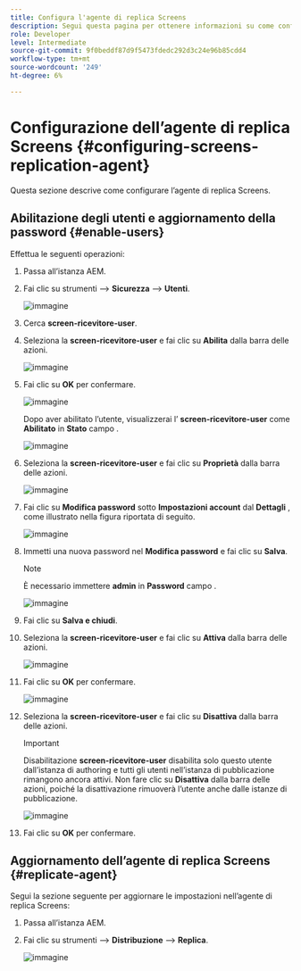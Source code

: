```yaml
---
title: Configura l'agente di replica Screens
description: Segui questa pagina per ottenere informazioni su come configurare l'agente di replica Screens.
role: Developer
level: Intermediate
source-git-commit: 9f0beddf87d9f5473fdedc292d3c24e96b85cdd4
workflow-type: tm+mt
source-wordcount: '249'
ht-degree: 6%

---
```



# Configurazione dell’agente di replica Screens {#configuring-screens-replication-agent}

Questa sezione descrive come configurare l’agente di replica Screens.

## Abilitazione degli utenti e aggiornamento della password {#enable-users}

Effettua le seguenti operazioni:

1. Passa all’istanza AEM.

1. Fai clic su strumenti —> **Sicurezza** —> **Utenti**.

   ![immagine](/help/user-guide/assets/screens-replication/screens-replication1.png)

1. Cerca **screen-ricevitore-user**.

1. Seleziona la **screen-ricevitore-user** e fai clic su **Abilita** dalla barra delle azioni.

   ![immagine](/help/user-guide/assets/screens-replication/screens-replication2.png)

1. Fai clic su **OK** per confermare.

   ![immagine](/help/user-guide/assets/screens-replication/screens-replication3.png)

   Dopo aver abilitato l’utente, visualizzerai l’ **screen-ricevitore-user** come **Abilitato** in **Stato** campo .

   ![immagine](/help/user-guide/assets/screens-replication/screens-replication4.png)

1. Seleziona la **screen-ricevitore-user** e fai clic su **Proprietà** dalla barra delle azioni.

   ![immagine](/help/user-guide/assets/screens-replication/screens-replication5.png)

1. Fai clic su **Modifica password** sotto **Impostazioni account** dal **Dettagli** , come illustrato nella figura riportata di seguito.

   ![immagine](/help/user-guide/assets/screens-replication/screens-replication6.png)

1. Immetti una nuova password nel **Modifica password** e fai clic su **Salva**.

   >[!NOTE]
   >È necessario immettere **admin** in **Password** campo .

   ![immagine](/help/user-guide/assets/screens-replication/screens-replication7.png)

1. Fai clic su **Salva e chiudi**.

1. Seleziona la **screen-ricevitore-user** e fai clic su **Attiva** dalla barra delle azioni.

   ![immagine](/help/user-guide/assets/screens-replication/screens-replication8.png)

1. Fai clic su **OK** per confermare.

   ![immagine](/help/user-guide/assets/screens-replication/screens-replication9.png)

1. Seleziona la **screen-ricevitore-user** e fai clic su **Disattiva** dalla barra delle azioni.

   >[!IMPORTANT]
   > Disabilitazione **screen-ricevitore-user** disabilita solo questo utente dall’istanza di authoring e tutti gli utenti nell’istanza di pubblicazione rimangono ancora attivi. Non fare clic su **Disattiva** dalla barra delle azioni, poiché la disattivazione rimuoverà l’utente anche dalle istanze di pubblicazione.

   ![immagine](/help/user-guide/assets/screens-replication/screens-replication10.png)

1. Fai clic su **OK** per confermare.

## Aggiornamento dell’agente di replica Screens {#replicate-agent}

Segui la sezione seguente per aggiornare le impostazioni nell’agente di replica Screens:

1. Passa all’istanza AEM.

1. Fai clic su strumenti —> **Distribuzione** —> **Replica**.

   ![immagine](/help/user-guide/assets/screens-replication/screens-replication1a.png)
